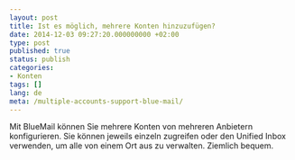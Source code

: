 ```yaml
---
layout: post
title: Ist es möglich, mehrere Konten hinzuzufügen?
date: 2014-12-03 09:27:20.000000000 +02:00
type: post
published: true
status: publish
categories:
- Konten
tags: []
lang: de
meta: /multiple-accounts-support-blue-mail/
---
```


Mit BlueMail können Sie mehrere Konten von mehreren Anbietern konfigurieren. Sie können jeweils einzeln zugreifen oder den Unified Inbox verwenden, um alle von einem Ort aus zu verwalten. Ziemlich bequem.
